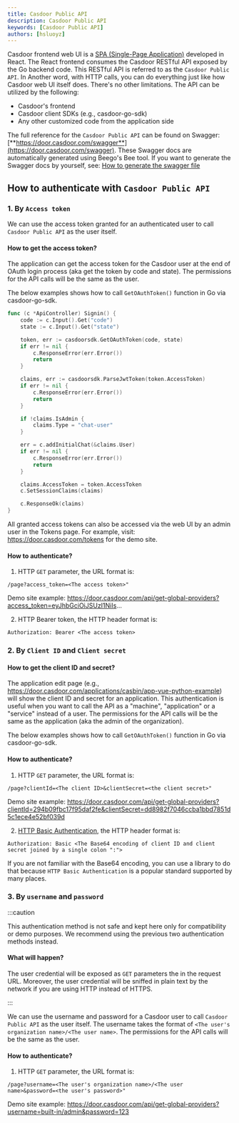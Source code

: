 ```yaml
---
title: Casdoor Public API
description: Casdoor Public API
keywords: [Casdoor Public API]
authors: [hsluoyz]
---
```


Casdoor frontend web UI is a [SPA (Single-Page Application)](https://developer.mozilla.org/en-US/docs/Glossary/SPA) developed in React. The React frontend consumes the Casdoor RESTful API exposed by the Go backend code. This RESTful API is referred to as the `Casdoor Public API`. In Another word, with HTTP calls, you can do everything just like how Casdoor web UI itself does. There's no other limitations. The API can be utilized by the following:

- Casdoor's frontend
- Casdoor client SDKs (e.g., casdoor-go-sdk)
- Any other customized code from the application side

The full reference for the `Casdoor Public API` can be found on Swagger: [**https://door.casdoor.com/swagger**](https://door.casdoor.com/swagger). These Swagger docs are automatically generated using Beego's Bee tool. If you want to generate the Swagger docs by yourself, see: [How to generate the swagger file](/docs/developer-guide/swagger/#how-to-generate-the-swagger-file)

## How to authenticate with `Casdoor Public API`

### 1. By `Access token`

We can use the access token granted for an authenticated user to call `Casdoor Public API` as the user itself.

#### How to get the access token?

The application can get the access token for the Casdoor user at the end of OAuth login process (aka get the token by code and state). The permissions for the API calls will be the same as the user.

The below examples shows how to call `GetOAuthToken()` function in Go via casdoor-go-sdk.


```go
func (c *ApiController) Signin() {
	code := c.Input().Get("code")
	state := c.Input().Get("state")

	token, err := casdoorsdk.GetOAuthToken(code, state)
	if err != nil {
		c.ResponseError(err.Error())
		return
	}

	claims, err := casdoorsdk.ParseJwtToken(token.AccessToken)
	if err != nil {
		c.ResponseError(err.Error())
		return
	}

	if !claims.IsAdmin {
		claims.Type = "chat-user"
	}

	err = c.addInitialChat(&claims.User)
	if err != nil {
		c.ResponseError(err.Error())
		return
	}

	claims.AccessToken = token.AccessToken
	c.SetSessionClaims(claims)

	c.ResponseOk(claims)
}
```

All granted access tokens can also be accessed via the web UI by an admin user in the Tokens page. For example, visit: https://door.casdoor.com/tokens for the demo site.

#### How to authenticate?

1. HTTP `GET` parameter, the URL format is:

```
/page?access_token=<The access token>"
```

Demo site example: https://door.casdoor.com/api/get-global-providers?access_token=eyJhbGciOiJSUzI1NiIs...

2. HTTP Bearer token, the HTTP header format is:

```
Authorization: Bearer <The access token>
```

### 2. By `Client ID` and `Client secret`

#### How to get the client ID and secret?

The application edit page (e.g., https://door.casdoor.com/applications/casbin/app-vue-python-example) will show the client ID and secret for an application. This authentication is useful when you want to call the API as a "machine", "application" or a "service" instead of a user. The permissions for the API calls will be the same as the application (aka the admin of the organization).

The below examples shows how to call `GetOAuthToken()` function in Go via casdoor-go-sdk.

#### How to authenticate?

1. HTTP `GET` parameter, the URL format is:

```
/page?clientId=<The client ID>&clientSecret=<the client secret>"
```

Demo site example: https://door.casdoor.com/api/get-global-providers?clientId=294b09fbc17f95daf2fe&clientSecret=dd8982f7046ccba1bbd7851d5c1ece4e52bf039d


2. [HTTP Basic Authentication](https://en.wikipedia.org/wiki/Basic_access_authentication), the HTTP header format is:

```
Authorization: Basic <The Base64 encoding of client ID and client secret joined by a single colon ":">
```

If you are not familiar with the Base64 encoding, you can use a library to do that because `HTTP Basic Authentication` is a popular standard supported by many places.

### 3. By `username` and `password`

:::caution

This authentication method is not safe and kept here only for compatibility or demo purposes. We recommend using the previous two authentication methods instead.

#### What will happen?

The user credential will be exposed as `GET` parameters the in the request URL. Moreover, the user credential will be sniffed in plain text by the network if you are using HTTP instead of HTTPS.

:::

We can use the username and password for a Casdoor user to call `Casdoor Public API` as the user itself. The username takes the format of `<The user's organization name>/<The user name>`. The permissions for the API calls will be the same as the user.

#### How to authenticate?

1. HTTP `GET` parameter, the URL format is:

```
/page?username=<The user's organization name>/<The user name>&password=<the user's password>"
```

Demo site example: https://door.casdoor.com/api/get-global-providers?username=built-in/admin&password=123
